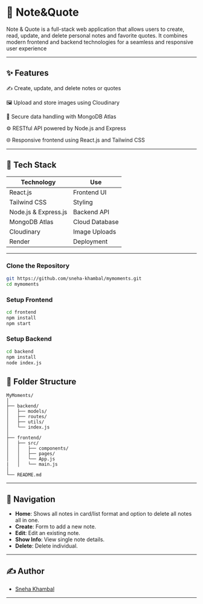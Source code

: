 # 📓 Note&Quote

Note & Quote is a full-stack web application that allows users to create, read, update, and delete personal notes and favorite quotes. It combines modern frontend and backend technologies for a seamless and responsive user experience

---

## ✨ Features
✍️ Create, update, and delete notes or quotes

🖼️ Upload and store images using Cloudinary

🔐 Secure data handling with MongoDB Atlas

⚙️ RESTful API powered by Node.js and Express

🌐 Responsive frontend using React.js and Tailwind CSS

 

---

## 🚀 Tech Stack
| Technology                 | Use            |
| -------------------------- | -------------- |
| React.js                   | Frontend UI    |
| Tailwind CSS               | Styling        |
| Node.js & Express.js       | Backend API    |
| MongoDB Atlas              | Cloud Database |
| Cloudinary                 | Image Uploads  |
| Render                     | Deployment     |


---

 

### Clone the Repository

```bash
git https://github.com/sneha-khambal/mymoments.git
cd mymoments
```

### Setup Frontend

```bash
cd frontend
npm install
npm start
```

### Setup Backend

```bash
cd backend
npm install
node index.js
```

 

## 📁 Folder Structure

```
MyMoments/
│
├── backend/
│   ├── models/
│   ├── routes/
│   ├── utils/
│   └── index.js
│
├── frontend/
│   ├── src/
│   │   ├── components/
│   │   ├── pages/
│   │   └── App.js
|   │   └── main.js
│
└── README.md
```

---

## 🧭 Navigation

- **Home**: Shows all notes in card/list format and option to delete all notes all in one.
- **Create**: Form to add a new note.
- **Edit**: Edit an existing note.
- **Show Info**: View single note details.
- **Delete**: Delete individual.

---

## ✍️ Author

- [Sneha Khambal](https://github.com/sneha-khambal)

---
 
 
